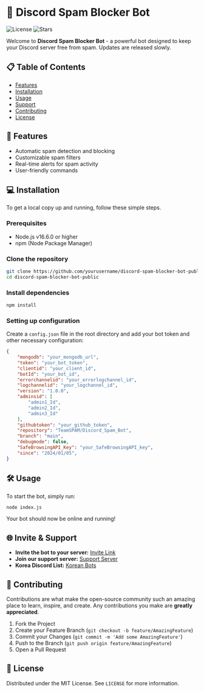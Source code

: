 # 🚫 Discord Spam Blocker Bot

![License](https://img.shields.io/github/license/aleu0091/discord-spam-blocker-bot-public) ![Stars](https://img.shields.io/github/stars/aleu0091/discord-spam-blocker-bot-public)

Welcome to **Discord Spam Blocker Bot** - a powerful bot designed to keep your Discord server free from spam. Updates are released slowly.

## 📋 Table of Contents

- [Features](#features)
- [Installation](#installation)
- [Usage](#usage)
- [Support](#support)
- [Contributing](#contributing)
- [License](#license)

## 🚀 Features

- Automatic spam detection and blocking
- Customizable spam filters
- Real-time alerts for spam activity
- User-friendly commands

## 💻 Installation

To get a local copy up and running, follow these simple steps.

### Prerequisites

- Node.js v16.6.0 or higher
- npm (Node Package Manager)

### Clone the repository

```sh
git clone https://github.com/yourusername/discord-spam-blocker-bot-public.git
cd discord-spam-blocker-bot-public
```

### Install dependencies

```sh
npm install
```

### Setting up configuration

Create a `config.json` file in the root directory and add your bot token and other necessary configuration:

```json
{
    "mongodb": "your_mongodb_url",
    "token": "your_bot_token",
    "clientid": "your_client_id",
    "botId": "your_bot_id",
    "errorchannelid": "your_errorlogchannel_id",
    "logchannelid": "your_logchannel_id",
    "version": "1.0.0",
    "adminsid": [
        "admin1_Id",
        "admin2_Id",
        "admin3_Id"
    ],
    "githubtoken": "your_github_token",
    "repository": "TeamSPAM/Discord_Spam_Bot",
    "branch": "main",
    "debugmode": false,
    "SafeBrowsingAPI_Key": "your_SafeBrowsingAPI_key",
    "since": "2024/01/05",
}

```

## 🛠 Usage

To start the bot, simply run:

```sh
node index.js
```

Your bot should now be online and running!

## 🌐 Invite & Support

- **Invite the bot to your server:** [Invite Link](https://discord.com/api/oauth2/authorize?client_id=1195649127489478676&permissions=8&scope=bot)
- **Join our support server:** [Support Server](https://discord.gg/HwyX7rxjKE)
- **Korea Discord List:** [Korean Bots](https://koreanbots.dev/bots/1195649127489478676)

## 🤝 Contributing

Contributions are what make the open-source community such an amazing place to learn, inspire, and create. Any contributions you make are **greatly appreciated**.

1. Fork the Project
2. Create your Feature Branch (`git checkout -b feature/AmazingFeature`)
3. Commit your Changes (`git commit -m 'Add some AmazingFeature'`)
4. Push to the Branch (`git push origin feature/AmazingFeature`)
5. Open a Pull Request

## 📄 License

Distributed under the MIT License. See `LICENSE` for more information.

